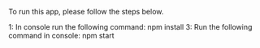 To run this app, please follow the steps below.

1: In console run the following command: npm install
3: Run the following command in console: npm start